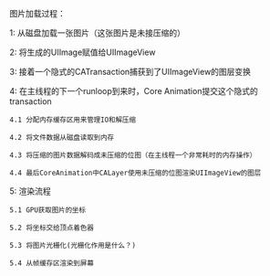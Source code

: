 图片加载过程：

1: 从磁盘加载一张图片（这张图片是未接压缩的）

2: 将生成的UIImage赋值给UIImageView

3: 接着一个隐式的CATransaction捕获到了UIImageView的图层变换

4: 在主线程的下一个runloop到来时，Core Animation提交这个隐式的transaction

    4.1 分配内存缓存区用来管理IO和解压缩

    4.2 将文件数据从磁盘读取到内存

    4.3 将压缩的图片数据解码成未压缩的位图（在主线程一个非常耗时的内存操作）

    4.4 最后CoreAnimation中CALayer使用未压缩的位图渲染UIImageView的图层

5: 渲染流程

	5.1 GPU获取图片的坐标

    5.2 将坐标交给顶点着色器

    5.3 将图片光栅化(光栅化作用是什么？)

    5.4 从帧缓存区渲染到屏幕